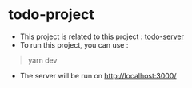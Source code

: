 # todo-project
* This project is related to this project : [todo-server](https://github.com/MoniSwon/todo-server)
* To run this project, you can use :
> yarn dev
* The server will be run on [http://localhost:3000/](http://localhost:3000/)
